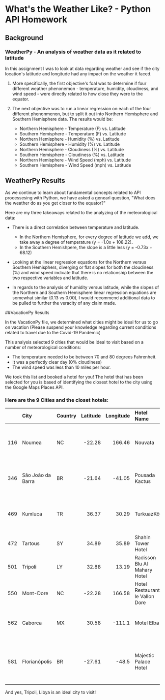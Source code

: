 # What's the Weather Like? - Python API Homework

## Background

### WeatherPy - An analysis of weather data as it related to latitude

In this assignment I was to look at data regarding weather and see if the city location's latitude and longitude had any impact on the weather it faced.

1. More specifically, the first objective's foal was to determine if four different weather phenonemon - temperature, humidity, cloudiness, and wind speed - were directly related to how close they were to the equator.

2. The next objective was to run a linear regression on each of the four different phenonmenon, but to split it out into Northern Hemisphere and Southern Hemisphere data. The results would be:

   - Northern Hemisphere - Temperature (F) vs. Latitude
   - Southern Hemisphere - Temperature (F) vs. Latitude
   - Northern Hemisphere - Humidity (%) vs. Latitude
   - Southern Hemisphere - Humidity (%) vs. Latitude
   - Northern Hemisphere - Cloudiness (%) vs. Latitude
   - Southern Hemisphere - Cloudiness (%) vs. Latitude
   - Northern Hemisphere - Wind Speed (mph) vs. Latitude
   - Southern Hemisphere - Wind Speed (mph) vs. Latitude

## WeatherPy Results

As we continue to learn about fundamental concepts related to API processesing with Python, we have asked a genearl question, "What does the weather do as you get closer to the equator?"

Here are my three takeaways related to the analyzing of the meteorological data:

- There is a direct correlation between temperature and latitude.
  - In the Northern Hemisphere, for every degree of latitude we add, we take away a degree of temperature (y = -1.0x + 108.22).
  - In the Southern Hemishpere, the slope is a little less (y = -0.73x + 68.12)
- Looking at the linear regression equations for the Northern versus Southern Hemisphers, diverging or flat slopes for both the cloudiness (%) and wind speed indicate that there is no relationship between the two respective variables and latitude.

- In regards to the analysis of humidity versus latitude, while the slopes of the Northern and Southern Hemisphere linear regression equations are somewhat similar (0.13 vs 0.00), I would recommend additional data to be pulled to further the veracity of any claim made.

##VacationPy Results

In the VacationPy file, we determined what cities might be ideal for us to go on vacation (Please suspend your knowledge regarding current conditions related to travel due to the Covid-19 Pandemic)

This analysis selected 9 cities that would be ideal to visit based on a number of meteorological conditions:

- The temperature needed to be between 70 and 80 degrees Fahrenheit.
- It was a perfectly clear day (0% cloudiness)
- The wind speed was less than 10 miles per hour.

We took this list and booked a hotel for you! The hotel that has been selected for you is based of identifying the closest hotel to the city using the Google Maps Places API.

### Here are the 9 Cities and the closet hotels:

|     | City              | Country | Latitude | Longitude | Hotel Name                      | Hotel Address                                                  |
| --: | :---------------- | :------ | -------: | --------: | :------------------------------ | :------------------------------------------------------------- |
| 116 | Noumea            | NC      |   -22.28 |    166.46 | Nouvata                         | 123 Promenade Roger Laroque, Anse Vata, Nouméa                 |
| 346 | São João da Barra | BR      |   -21.64 |    -41.05 | Pousada Kactus                  | R. Q - Chapéu do Sol, São João da Barra                        |
| 469 | Kumluca           | TR      |    36.37 |     30.29 | TurkuazKöy                      | Orta Mah. Barbaros Caddesi No:119 Finke 1, Finike              |
| 472 | Tartous           | SY      |    34.89 |     35.89 | Shahin Tower Hotel              | Tartus‎                                                        |
| 501 | Tripoli           | LY      |    32.88 |     13.19 | Radisson Blu Al Mahary Hotel    | Al Fatah St, The Corniche, Tripoli                             |
| 550 | Mont-Dore         | NC      |   -22.28 |    166.58 | Hotel Restaurant le Vallon Dore | Mont-Dore                                                      |
| 562 | Caborca           | MX      |    30.58 |    -111.1 | Motel Elba                      | Blvrd Guillermo Padrés 201, La Loma, Santa Ana                 |
| 581 | Florianópolis     | BR      |   -27.61 |     -48.5 | Majestic Palace Hotel           | Av. Jorn. Rubéns de Arruda Ramos, 2746 - Centro, Florianópolis |

And yes, Tripoli, Libya is an ideal city to visit!
